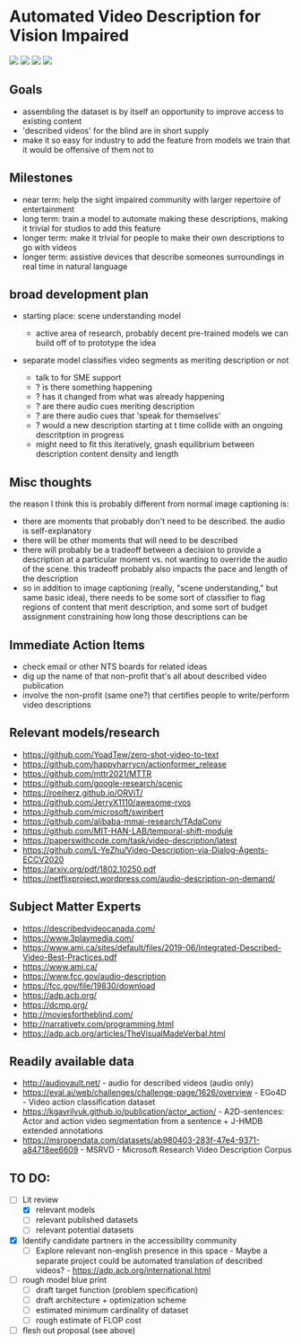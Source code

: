 # Automated Video Description for Vision Impaired

![](https://img.shields.io/badge/tag-publicgood-lightgrey)
![](https://img.shields.io/badge/tag-dataset-lightgrey)
![](https://img.shields.io/badge/tag-foundation-lightgrey)
![](https://img.shields.io/badge/tag-accessibility-lightgrey)

## Goals

* assembling the dataset is by itself an opportunity to improve access to existing content
* 'described videos' for the blind are in short supply
* make it so easy for industry to add the feature from models we train 
that it would be offensive of them not to

## Milestones

- near term: help the sight impaired community with larger repertoire of entertainment
- long term: train a model to automate making these descriptions, making it trivial for studios to add this feature
- longer term: make it trivial for people to make their own descriptions to go with videos
- longer term: assistive devices that describe someones surroundings in real time in natural language


## broad development plan

* starting place: scene understanding model
  * active area of research, probably decent pre-trained models we can build off of to prototype the idea

* separate model classifies video segments as meriting description or not
  * talk to <certification agency for people who describe videos> for SME support
  * ? is there something happening
  * ? has it changed from what was already happening
  * ? are there audio cues meriting description
  * ? are there audio cues that 'speak for themselves'
  * ? would a new description starting at t time collide with an ongoing descritption in progress
  * might need to fit this iteratively, gnash equilibrium between description content density and length
  
## Misc thoughts
 
the reason I think this is probably different from normal image captioning is:
 
* there are moments that probably don't need to be described. the audio is self-explanatory
* there will be other moments that will need to be described
* there will probably be a tradeoff between a decision to provide a description at a particular moment vs. not wanting to override the audio of the scene. this tradeoff probably also impacts the pace and length of the description
* so in addition to image captioning (really, "scene understanding," but same basic idea), there needs to be some sort of classifier to flag regions of content that merit description, and some sort of budget assignment constraining how long those descriptions can be
 

## Immediate Action Items

* check email or other NTS boards for related ideas
* dig up the name of that non-profit that's all about described video publication
* involve the non-profit (same one?) that certifies people to write/perform video descriptions
  
## Relevant models/research

* https://github.com/YoadTew/zero-shot-video-to-text
* https://github.com/happyharrycn/actionformer_release
* https://github.com/mttr2021/MTTR
* https://github.com/google-research/scenic
* https://roeiherz.github.io/ORViT/
* https://github.com/JerryX1110/awesome-rvos
* https://github.com/microsoft/swinbert
* https://github.com/alibaba-mmai-research/TAdaConv
* https://github.com/MIT-HAN-LAB/temporal-shift-module
* https://paperswithcode.com/task/video-description/latest
* https://github.com/L-YeZhu/Video-Description-via-Dialog-Agents-ECCV2020
* https://arxiv.org/pdf/1802.10250.pdf
* https://netflixproject.wordpress.com/audio-description-on-demand/

## Subject Matter Experts

* https://describedvideocanada.com/
* https://www.3playmedia.com/
* https://www.ami.ca/sites/default/files/2019-06/Integrated-Described-Video-Best-Practices.pdf
* https://www.ami.ca/
* https://www.fcc.gov/audio-description
* https://fcc.gov/file/19830/download
* https://adp.acb.org/
* https://dcmp.org/
* http://moviesfortheblind.com/
* http://narrativetv.com/programming.html
* https://adp.acb.org/articles/TheVisualMadeVerbal.html

## Readily available data

* http://audiovault.net/ - audio for described videos (audio only)
* https://eval.ai/web/challenges/challenge-page/1626/overview - EGo4D - Video action classification dataset
* https://kgavrilyuk.github.io/publication/actor_action/ - A2D-sentences: Actor and action video segmentation from a sentence + J-HMDB extended annotations
* https://msropendata.com/datasets/ab980403-283f-47e4-9371-a84718ee6609 - MSRVD - Microsoft Research Video Description Corpus
 
## TO DO:

- [ ] Lit review
  - [x] relevant models
  - [ ] relevant published datasets
  - [ ] relevant potential datasets
- [x] Identify candidate partners in the accessibility community
  - [ ] Explore relevant non-english presence in this space
        - Maybe a separate project could be automated translation of described videos? - https://adp.acb.org/international.html
- [ ] rough model blue print
  - [ ] draft target function (problem specification)
  - [ ] draft architecture + optimization scheme
  - [ ] estimated minimum cardinality of dataset 
  - [ ] rough estimate of FLOP cost
- [ ] flesh out proposal (see above)

